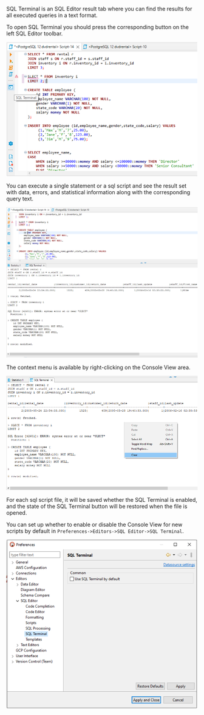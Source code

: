 SQL Terminal is an SQL Editor result tab where you can find the results for all executed queries in a text format.

To open SQL Terminal you should press the corresponding button on the left SQL Editor toolbar.

![](images/sql_terminal/button.png)

You can execute a single statement or a sql script and see the result set with data, errors, and statistical information along with the corresponding query text.

![](images/sql_terminal/execution.png)

The context menu is available by right-clicking on the Console View area.

![](images/sql_terminal/context-menu.png)

For each sql script file, it will be saved whether the SQL Terminal is enabled, and the state of the SQL Terminal button will be restored when the file is opened.

You can set up whether to enable or disable the Console View for new scripts by default in `Preferences->Editors->SQL Editor->SQL Terminal`.

![](images/sql_terminal/prefs.png)

